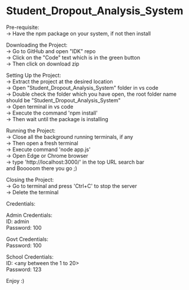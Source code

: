 # Student_Dropout_Analysis_System
Pre-requisite:  
-> Have the npm package on your system, if not then install

Downloading the Project:  
-> Go to GitHub and open "IDK" repo   
-> Click on the "Code" text which is in the green button  
-> Then click on download zip  

Setting Up the Project:  
-> Extract the project at the desired location  
-> Open "Student_Dropout_Analysis_System" folder in vs code  
-> Double check the folder which you have open, the root folder name should be "Student_Dropout_Analysis_System"  
-> Open terminal in vs code  
-> Execute the command 'npm install'  
-> Then wait until the package is installing  

Running the Project:  
-> Close all the background running terminals, if any  
-> Then open a fresh terminal  
-> Execute command 'node app.js'  
-> Open Edge or Chrome browser  
-> type 'http://localhost:3000/' in the top URL search bar  
and Booooom there you go ;)  

Closing the Project:  
-> Go to terminal and press 'Ctrl+C' to stop the server  
-> Delete the terminal  

Credentials:  

Admin Credentials:  
ID: admin  
Password: 100  

Govt Credentials:  
Password: 100  

School Credentials:  
ID: <any between the 1 to 20>  
Password: 123  

Enjoy :)  
